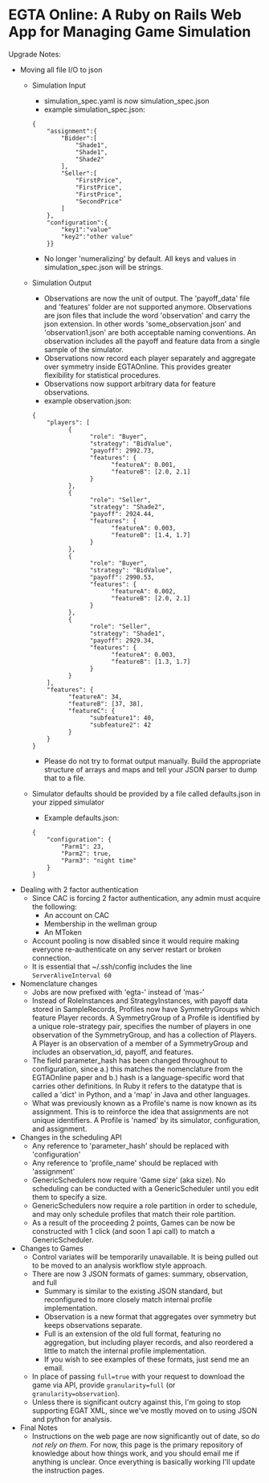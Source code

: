 EGTA Online: A Ruby on Rails Web App for Managing Game Simulation
=================================================================

Upgrade Notes:
* Moving all file I/O to json
    - Simulation Input
        + simulation\_spec.yaml is now simulation\_spec.json
        + example simulation\_spec.json:
    
        ```
        {
            "assignment":{
                "Bidder":[
                    "Shade1",
                    "Shade1",
                    "Shade2"
                ],
                "Seller":[
                    "FirstPrice",
                    "FirstPrice",
                    "FirstPrice",
                    "SecondPrice"
                ]
            },
            "configuration":{
                "key1":"value"
                "key2":"other value"
            }}
        ```
        + No longer 'numeralizing' by default.  All keys and values in simulation\_spec.json will be strings.
    - Simulation Output
        + Observations are now the unit of output.  The 'payoff_data' file and 'features' folder are not supported anymore.  Observations are json files that include the word 'observation' and carry the json extension.  In other words 'some\_observation.json' and 'observation1.json' are both acceptable naming conventions.  An observation includes all the payoff and feature data from a single sample of the simulator.
        + Observations now record each player separately and aggregate over symmetry inside EGTAOnline.  This provides greater flexibility for statistical procedures.
        + Observations now support arbitrary data for feature observations.
        + example observation.json:
    
        ```
        {
      	    "players": [
      		      {
      			        "role": "Buyer",
      			        "strategy": "BidValue",
      			        "payoff": 2992.73,
      			        "features": {
      				          "featureA": 0.001,
      				          "featureB": [2.0, 2.1]
      			        }
      		      },
      		      {
      			        "role": "Seller",
      			        "strategy": "Shade2",
      			        "payoff": 2924.44,
      			        "features": {
      				          "featureA": 0.003,
      				          "featureB": [1.4, 1.7]
      			        }
      		      },
      		      {
      			        "role": "Buyer",
      			        "strategy": "BidValue",
      			        "payoff": 2990.53,
      			        "features": {
      				          "featureA": 0.002,
      				          "featureB": [2.0, 2.1]
      			        }
      		      },
      		      {
      			        "role": "Seller",
      			        "strategy": "Shade1",
      			        "payoff": 2929.34,
      			        "features": {
      				          "featureA": 0.003,
      				          "featureB": [1.3, 1.7]
      			        }
      		      }
      	    ],
      	    "features": {
      		      "featureA": 34,
      		      "featureB": [37, 38],
      		      "featureC": {
      			        "subfeature1": 40,
      			        "subfeature2": 42
      		      }
      	    }
        }
        ```
        + Please do not try to format output manually.  Build the appropriate structure of arrays and maps and tell your JSON parser to dump that to a file.
    - Simulator defaults should be provided by a file called defaults.json in your zipped simulator
        + Example defaults.json:
    
        ```
        {
            "configuration": {
                "Parm1": 23,
                "Parm2": true,
                "Parm3": "night time"
            }
        }
        ```
* Dealing with 2 factor authentication
    - Since CAC is forcing 2 factor authentication, any admin must acquire the following:
        + An account on CAC
        + Membership in the wellman group
        + An MToken
    - Account pooling is now disabled since it would require making everyone re-authenticate on any server restart or broken connection.
    - It is essential that ~/.ssh/config includes the line `ServerAliveInterval 60`
* Nomenclature changes
    - Jobs are now prefixed with 'egta-' instead of 'mas-'
    - Instead of RoleInstances and StrategyInstances, with payoff data stored in SampleRecords, Profiles now have SymmetryGroups which feature Player records.  A SymmetryGroup of a Profile is identified by a unique role-strategy pair, specifies the number of players in one observation of the SymmetryGroup, and has a collection of Players.  A Player is an observation of a member of a SymmetryGroup and includes an observation\_id, payoff, and features.
    - The field parameter\_hash has been changed throughout to configuration, since a.) this matches the nomenclature from the EGTAOnline paper and b.) hash is a language-specific word that carries other definitions.  In Ruby it refers to the datatype that is called a 'dict' in Python, and a 'map' in Java and other languages.
    - What was previously known as a Profile's name is now known as its assignment.  This is to reinforce the idea that assignments are not unique identifiers.  A Profile is 'named' by its simulator, configuration, and assignment.
* Changes in the scheduling API
    - Any reference to 'parameter\_hash' should be replaced with 'configuration'
    - Any reference to 'profile\_name' should be replaced with 'assignment'
    - GenericSchedulers now require 'Game size' (aka size).  No scheduling can be conducted with a GenericScheduler until you edit them to specify a size.
    - GenericSchedulers now require a role partition in order to schedule, and may only schedule profiles that match their role partition.
    - As a result of the proceeding 2 points, Games can be now be constructed with 1 click (and soon 1 api call) to match a GenericScheduler.
* Changes to Games
    - Control variates will be temporarily unavailable.  It is being pulled out to be moved to an analysis workflow style approach.
    - There are now 3 JSON formats of games: summary, observation, and full
        + Summary is similar to the existing JSON standard, but reconfigured to more closely match internal profile implementation.
        + Observation is a new format that aggregates over symmetry but keeps observations separate.
        + Full is an extension of the old full format, featuring no aggregation, but including player records, and also reordered a little to match the internal profile implementation.
        + If you wish to see examples of these formats, just send me an email.
    - In place of passing `full=true` with your request to download the game via API, provide `granularity=full` (or `granularity=observation`).
    - Unless there is significant outcry against this, I'm going to stop supporting EGAT XML, since we've mostly moved on to using JSON and python for analysis.
* Final Notes
    - Instructions on the web page are now significantly out of date, so _do not rely on them_.  For now, this page is the primary repository of knowledge about how things work, and you should email me if anything is unclear.  Once everything is basically working I'll update the instruction pages.
